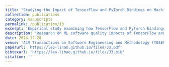 ```yaml
---
title: "Studying the Impact of TensorFlow and PyTorch Bindings on Machine Learning Software Quality"
collection: publications
category: manuscripts
permalink: /publication/J3
excerpt: 'Empirical study examining how TensorFlow and PyTorch bindings affect machine learning software quality across different programming languages.'
description: "Research on ML software quality impacts of TensorFlow and PyTorch bindings published in ACM TOSEM 2024."
date: 2024-12-28
venue: 'ACM Transactions on Software Engineering and Methodology (TOSEM)'
paperurl: 'https://leo-lihao.github.io/files/J3.pdf'
bibtexurl: 'https://leo-lihao.github.io/files/J3.bib'
citation: ''
---
```

